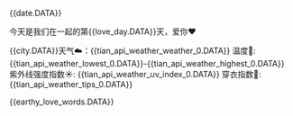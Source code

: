 {{date.DATA}}

今天是我们在一起的第{{love_day.DATA}}天，爱你❤️

{{city.DATA}}天气☁️：{{tian_api_weather_weather_0.DATA}}
温度🌈: {{tian_api_weather_lowest_0.DATA}}-{{tian_api_weather_highest_0.DATA}}
紫外线强度指数☀️: {{tian_api_weather_uv_index_0.DATA}}
穿衣指数🥼: {{tian_api_weather_tips_0.DATA}}

{{earthy_love_words.DATA}}